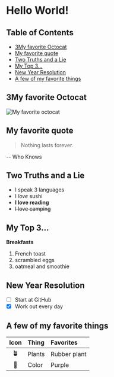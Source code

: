 # Hello World!

## Table of Contents
  - [3My favorite Octocat](#3my-favorite-octocat)
  - [My favorite quote](#my-favorite-quote)
  - [Two Truths and a Lie](#two-truths-and-a-lie)
  - [My Top 3...](#my-top-3)
  - [New Year Resolution](#new-year-resolution)
  - [A few of my favorite things](#a-few-of-my-favorite-things)


## 3My favorite Octocat 

![My favorite octocat](https://octodex.github.com/images/NUX_Octodex.gif)

## My favorite quote

> Nothing lasts forever.

-- Who Knows


## Two Truths and a Lie

- I speak 3 languages
- I _love_ sushi
- **I love reading**
- ~~I love camping~~

## My Top 3...

**Breakfasts**
1. French toast
2. scrambled eggs
3. oatmeal and smoothie

## New Year Resolution

- [ ] Start at GitHub
- [x] Work out every day

## A few of my favorite things

| Icon  | Thing  | Favorites    |
| :---: | :----- | :----------- |
|   🪴   | Plants | Rubber plant |- [Hello World!]
|   👾   | Color  | Purple       |




